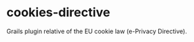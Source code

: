 cookies-directive
=================

Grails plugin relative of the EU cookie law (e-Privacy Directive).
